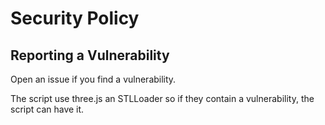 # Security Policy

## Reporting a Vulnerability

Open an issue if you find a vulnerability.

The script use three.js an STLLoader so if they contain a vulnerability, the script can have it.
